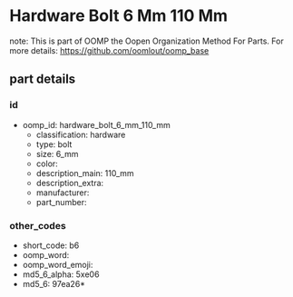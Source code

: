# Hardware Bolt 6 Mm 110 Mm  

note: This is part of OOMP the Oopen Organization Method For Parts. For more details: https://github.com/oomlout/oomp_base

##  part details





### id
* oomp_id: hardware_bolt_6_mm_110_mm
  * classification: hardware
  * type: bolt
  * size: 6_mm
  * color: 
  * description_main: 110_mm
  * description_extra: 
  * manufacturer: 
  * part_number: 

### other_codes
* short_code: b6
* oomp_word: 
* oomp_word_emoji: 
* md5_6_alpha: 5xe06
* md5_6: 97ea26* 